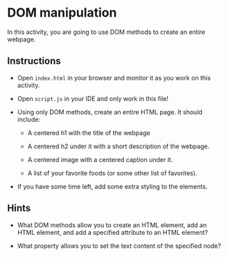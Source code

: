 # DOM manipulation

In this activity, you are going to use DOM methods to create an entire webpage.

## Instructions

* Open `index.html` in your browser and monitor it as you work on this activity.

* Open `script.js` in your IDE and only work in this file!

* Using only DOM methods, create an entire HTML page. It should include:

  * A centered h1 with the title of the webpage
  
  * A centered h2 under it with a short description of the webpage.

  * A centered image with a centered caption under it.

  * A list of your favorite foods (or some other list of favorites).

* If you have some time left, add some extra styling to the elements.

## Hints

* What DOM methods allow you to create an HTML element, add an HTML element, and add a specified attribute to an HTML element?

* What property allows you to set the text content of the specified node?